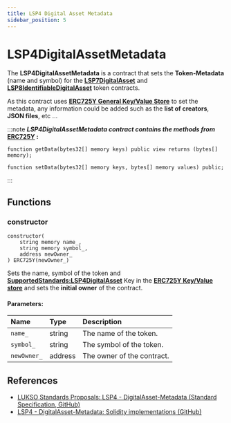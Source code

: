 ```yaml
---
title: LSP4 Digital Asset Metadata
sidebar_position: 5
---
```


# LSP4DigitalAssetMetadata

The **LSP4DigitalAssetMetadata** is a contract that sets the **Token-Metadata** (name and symbol) for the **[LSP7DigitalAsset](./lsp7-digital-asset.md)** and **[LSP8IdentifiableDigitalAsset](./lsp8-identifiable-digital-asset.md)** token contracts.

As this contract uses **[ERC725Y General Key/Value Store](https://eips.ethereum.org/EIPS/eip-725)** to set the metadata, any information could be added such as the **list of creators**, **JSON files**, etc ...

:::note
**_LSP4DigitalAssetMetadata contract contains the methods from_ [ERC725Y](https://github.com/ERC725Alliance/ERC725/blob/main/docs/ERC-725.md#erc725y) :**

```solidity
function getData(bytes32[] memory keys) public view returns (bytes[] memory);

function setData(bytes32[] memory keys, bytes[] memory values) public;
```

:::

## Functions

### constructor

```solidity
constructor(
    string memory name_,
    string memory symbol_,
    address newOwner_
) ERC725Y(newOwner_)
```

Sets the name, symbol of the token and **[SupportedStandards:LSP4DigitalAsset](https://github.com/lukso-network/LIPs/blob/main/LSPs/LSP-4-DigitalAsset-Metadata.md#supportedstandardslsp4digitalasset)** Key in the **[ERC725Y Key/Value store](./lsp0-erc725-account#setdata)** and sets the **initial owner** of the contract.

#### Parameters:

| Name        | Type    | Description                |
| :---------- | :------ | :------------------------- |
| `name_`     | string  | The name of the token.     |
| `symbol_`   | string  | The symbol of the token.   |
| `newOwner_` | address | The owner of the contract. |

## References

- [LUKSO Standards Proposals: LSP4 - DigitalAsset-Metadata (Standard Specification, GitHub)](https://github.com/lukso-network/LIPs/blob/main/LSPs/LSP-4-DigitalAsset-Metadata.md)
- [LSP4 - DigitalAsset-Metadata: Solidity implementations (GitHub)](https://github.com/lukso-network/lsp-universalprofile-smart-contracts/blob/develop/contracts/LSP4DigitalAssetMetadata)
